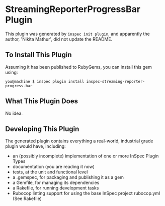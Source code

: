 # StreamingReporterProgressBar Plugin

This plugin was generated by `inspec init plugin`, and apparently the author, 'Nikita Mathur', did not update the README.

## To Install This Plugin

Assuming it has been published to RubyGems, you can install this gem using:

```
you@machine $ inspec plugin install inspec-streaming-reporter-progress-bar
```

## What This Plugin Does

No idea.

## Developing This Plugin

The generated plugin contains everything a real-world, industrial grade plugin would have, including:

* an (possibly incomplete) implementation of one or more InSpec Plugin Types
* documentation (you are reading it now)
* tests, at the unit and functional level
* a .gemspec, for packaging and publishing it as a gem
* a Gemfile, for managing its dependencies
* a Rakefile, for running development tasks
* Rubocop linting support for using the base InSpec project rubocop.yml (See Rakefile)

